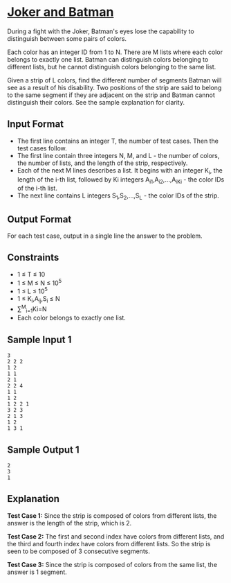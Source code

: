 # [Joker and Batman](https://www.codechef.com/problems/JOKRBTMN/)

During a fight with the Joker, Batman's eyes lose the capability to distinguish between some pairs of colors.

Each color has an integer ID from 1 to N. There are M lists where each color belongs to exactly one list. Batman can distinguish colors belonging to different lists, but he cannot distinguish colors belonging to the same list.

Given a strip of L colors, find the different number of segments Batman will see as a result of his disability. Two positions of the strip are said to belong to the same segment if they are adjacent on the strip and Batman cannot distinguish their colors. See the sample explanation for clarity.

## Input Format

-   The first line contains an integer T, the number of test cases. Then the test cases follow.
-   The first line contain three integers N, M, and L - the number of colors, the number of lists, and the length of the strip, respectively.
-   Each of the next M lines describes a list. It begins with an integer K<sub>i</sub>, the length of the i-th list, followed by Ki integers A<sub>i1</sub>,A<sub>i2</sub>,…,A<sub>iKi</sub> - the color IDs of the i-th list.
-   The next line contains L integers S<sub>1</sub>,S<sub>2</sub>,…,S<sub>L</sub> - the color IDs of the strip.

## Output Format

For each test case, output in a single line the answer to the problem.

## Constraints

-   1 ≤ T ≤ 10
-   1 ≤ M ≤ N ≤ 10<sup>5</sup>
-   1 ≤ L ≤ 10<sup>5</sup>
-   1 ≤ K<sub>i</sub>,A<sub>ij</sub>,S<sub>i</sub> ≤ N
-   ∑<sup>M</sup><sub>i=1</sub>Ki=N
-   Each color belongs to exactly one list.

## Sample Input 1

```
3
2 2 2
1 2
1 1
2 1
2 2 4
1 1
1 2
1 2 2 1
3 2 3
2 1 3
1 2
1 3 1
```

## Sample Output 1

```
2
3
1
```

## Explanation

**Test Case 1:** Since the strip is composed of colors from different lists, the answer is the length of the strip, which is 2.

**Test Case 2:** The first and second index have colors from different lists, and the third and fourth index have colors from different lists. So the strip is seen to be composed of 3 consecutive segments.

**Test Case 3:** Since the strip is composed of colors from the same list, the answer is 1 segment.
